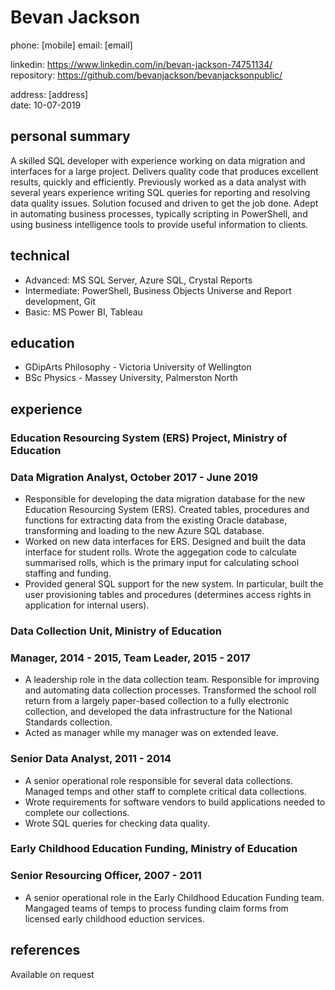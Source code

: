 # Bevan Jackson

phone: [mobile]
email: [email]  

linkedin: <https://www.linkedin.com/in/bevan-jackson-74751134/>  
repository: <https://github.com/bevanjackson/bevanjacksonpublic/>  

address: [address]  
date: 10-07-2019

## personal summary

A skilled SQL developer with experience working on data migration and interfaces for a large project. Delivers quality code that produces excellent results, quickly and efficiently. Previously worked as a data analyst with several years experience writing SQL queries for reporting and resolving data quality issues. Solution focused and driven to get the job done. Adept in automating business processes, typically scripting in PowerShell, and using business intelligence tools to provide useful information to clients.

## technical

- Advanced: MS SQL Server, Azure SQL, Crystal Reports
- Intermediate: PowerShell, Business Objects Universe and Report development, Git
- Basic: MS Power BI, Tableau

## education

- GDipArts Philosophy - Victoria University of Wellington
- BSc Physics - Massey University, Palmerston North

## experience

### __Education Resourcing System (ERS) Project, Ministry of Education__

### Data Migration Analyst, October 2017 - June 2019

- Responsible for developing the data migration database for the new Education Resourcing System (ERS). Created tables, procedures and functions for extracting data from the existing Oracle database, transforming and loading to the new Azure SQL database.
- Worked on new data interfaces for ERS. Designed and built the data interface for student rolls. Wrote the aggegation code to calculate summarised rolls, which is the primary input for calculating school staffing and funding.  
- Provided general SQL support for the new system. In particular, built the user provisioning tables and procedures (determines access rights in application for internal users).  

### __Data Collection Unit, Ministry of Education__

### Manager, 2014 - 2015, Team Leader, 2015 - 2017

- A leadership role in the data collection team. Responsible for improving and automating data collection processes. Transformed the school roll return from a largely paper-based collection to a fully electronic collection, and developed the data infrastructure for the National Standards collection.
- Acted as manager while my manager was on extended leave.

### Senior Data Analyst, 2011 - 2014

- A senior operational role responsible for several data collections. Managed temps and other staff to complete critical data collections.
- Wrote requirements for software vendors to build applications needed to complete our collections.
- Wrote SQL queries for checking data quality.

### __Early Childhood Education Funding, Ministry of Education__

### Senior Resourcing Officer, 2007 - 2011

- A senior operational role in the Early Childhood Education Funding team. Mangaged teams of temps to process funding claim forms from licensed early childhood eduction services.

## references

Available on request
